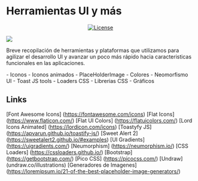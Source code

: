# Herramientas UI y más

<p align="center">
<a href="https://packagist.org/packages/laravel/framework"><img src="https://img.shields.io/packagist/l/laravel/framework" alt="License"></a>
</p>

![](https://somosnet.com/coders.gif)
<p>
Breve recopilación de herramientas y plataformas que utilizamos para agilizar el desarrollo UI y avanzar un poco más rápido hacia caracteristicas funcionales en las aplicaciones.
</p>
- Iconos
- Iconos animados
- PlaceHolderImage
- Colores
- Neomorfismo UI
- Toast JS tools
- Loaders CSS
- Librerias CSS
- Gráficos

## Links
[Font Awesome Icons] (https://fontawesome.com/icons)
[Flat Icons] (https://www.flaticon.com/)
[Flat UI Colors] (https://flatuicolors.com/)
[Lord Icons Animated] (https://lordicon.com/icons)
[Toastyfy JS] (https://apvarun.github.io/toastify-js/)
[Sweet Alert 2] (https://sweetalert2.github.io/#examples)
[UI Gradients] (https://uigradients.com/)
[Neumorphism] (https://neumorphism.io/)
[CSS Loaders] (https://cssloaders.github.io/)
[Bootstrap] (https://getbootstrap.com/)
[Pico CSS] (https://picocss.com/)
[Undraw] (undraw.co/illustrations)
[Generadores de Imagenes] (https://loremipsum.io/21-of-the-best-placeholder-image-generators/)



